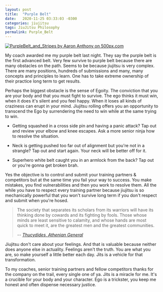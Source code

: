 ```yaml
---
layout: post
title:  "Purple Belt"
date:   2020-11-25 03:33:03 -0300
categories: jiujitsu
tags: JiuJitsu Philosophy
permalink: Purple_Belt
---
```


<div class='pixels-photo'>
<a href='https://500px.com/photo/1025389804/PurpleBeltandStripes-by-Aaron-Anthony' alt='PurpleBelt_and_Stripes by Aaron Anthony on 500px.com'>
  <img src='https://drscdn.500px.org/photo/1025389804/m%3D900/v2?sig=ecce63d32b37069927d3d82ab571bfb6b7531c58fcfe1bbf4449715ec1bf339e' alt='PurpleBelt_and_Stripes by Aaron Anthony on 500px.com' />
</a>
</div>

<script type='text/javascript' src='https://500px.com/embed.js'></script>

My coach awarded me my purple belt last night. They say the purple belt is the first advanced belt. Very few survive to purple belt because there are many obstacles on the path. Seems to be because jiujitsu is very complex. There are many positions, hundreds of submissions and many, many concepts and principles to learn. One has to take extreme ownership of their practice long term to get results.

Perhaps the biggest obstacle is the sense of Egoity. The conviction that you are your body and that you must fight to survive. The ego thinks it must win, when it does it's silent and you feel happy. When it loses all kinds of craziness can erupt in your mind. Jiujitsu rolling offers you an opportunity to transcend the Ego by surrendering the need to win while at the same trying to win.

* Getting squashed in a cross side pin and having a panic attack? Tap out and review your elbow and knee escapes. Ask a more senior ninja how to resolve the situation.

* Neck is getting pushed too far out of alignment but you're not in a strangle? Tap out and start again. Your neck will be better off for it.

* Superhero white belt caught you in an armlock from the back? Tap out or you're gonna get broken brah.

Yes the objective is to control and submit your training partners & competitors but at the same time you fail your way to success. You make mistakes, you find vulnerabilities and then you work to resolve them. All the while you have to respect every training partner because jiujitsu is so mechanically powerful that you won't survive long term if you don't respect and submit when you're hosed.

>The society that separates its scholars from its warriors will have its thinking done by cowards and its fighting by fools. Those whose minds are least sensitive to calamity, and whose hands are most quick to meet it, are the greatest men and the greatest communities.
>
> -- <cite>[Thucydides, Athenian General][1]</cite>

[1]: https://en.wikipedia.org/wiki/Thucydides

Jiujitsu don't care about your feelings. And that is valuable because neither does anyone else in actuality. Feelings aren't the truth. You are what you are, so make yourself a little better each day. Jits is a vehicle for that transformation.

To my coaches, senior training partners and fellow competitors thanks for the company on the trail, every single one of ya. Jits is a miracle for me. It's a crucible for your body and your character. Ego is a trickster, you keep me honest and often dispense necessary justice.
